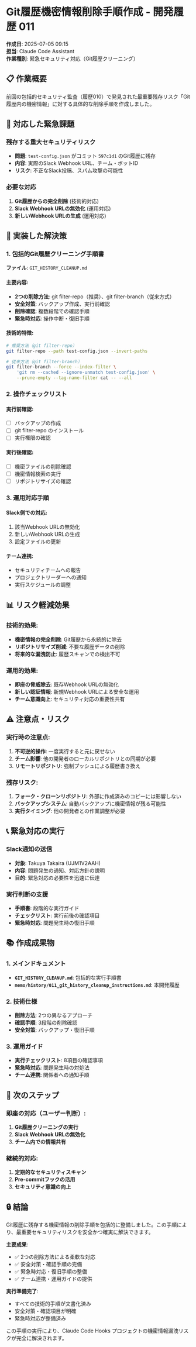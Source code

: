 # Git履歴機密情報削除手順作成 - 開発履歴 011

**作成日**: 2025-07-05 09:15  
**担当**: Claude Code Assistant  
**作業種別**: 緊急セキュリティ対応（Git履歴クリーニング）  

## 📋 作業概要

前回の包括的セキュリティ監査（履歴010）で発見された最重要残存リスク「Git履歴内の機密情報」に対する具体的な削除手順を作成しました。

## 🚨 対応した緊急課題

### 残存する重大セキュリティリスク
- **問題**: `test-config.json` がコミット `597c1d1` のGit履歴に残存
- **内容**: 実際のSlack Webhook URL、チーム・ボットID
- **リスク**: 不正なSlack投稿、スパム攻撃の可能性

### 必要な対応
1. **Git履歴からの完全削除** (技術的対応)
2. **Slack Webhook URLの無効化** (運用対応)
3. **新しいWebhook URLの生成** (運用対応)

## 🔧 実装した解決策

### 1. 包括的Git履歴クリーニング手順書

**ファイル**: `GIT_HISTORY_CLEANUP.md`

#### 主要内容:
- **2つの削除方法**: git filter-repo（推奨）、git filter-branch（従来方式）
- **安全対策**: バックアップ作成、実行前確認
- **削除確認**: 複数段階での確認手順
- **緊急時対応**: 操作中断・復旧手順

#### 技術的特徴:
```bash
# 推奨方法（git filter-repo）
git filter-repo --path test-config.json --invert-paths

# 従来方法（git filter-branch）
git filter-branch --force --index-filter \
    'git rm --cached --ignore-unmatch test-config.json' \
    --prune-empty --tag-name-filter cat -- --all
```

### 2. 操作チェックリスト

#### 実行前確認:
- [ ] バックアップの作成
- [ ] git filter-repo のインストール
- [ ] 実行権限の確認

#### 実行後確認:
- [ ] 機密ファイルの削除確認
- [ ] 機密情報検索の実行
- [ ] リポジトリサイズの確認

### 3. 運用対応手順

#### Slack側での対応:
1. 該当Webhook URLの無効化
2. 新しいWebhook URLの生成
3. 設定ファイルの更新

#### チーム連携:
- セキュリティチームへの報告
- プロジェクトリーダーへの通知
- 実行スケジュールの調整

## 📊 リスク軽減効果

### 技術的効果:
- **機密情報の完全削除**: Git履歴から永続的に除去
- **リポジトリサイズ削減**: 不要な履歴データの削除
- **将来的な漏洩防止**: 履歴スキャンでの検出不可

### 運用的効果:
- **即座の脅威除去**: 既存Webhook URLの無効化
- **新しい認証情報**: 新規Webhook URLによる安全な運用
- **チーム意識向上**: セキュリティ対応の重要性共有

## ⚠️ 注意点・リスク

### 実行時の注意点:
1. **不可逆的操作**: 一度実行すると元に戻せない
2. **チーム影響**: 他の開発者のローカルリポジトリとの同期が必要
3. **リモートリポジトリ**: 強制プッシュによる履歴書き換え

### 残存リスク:
1. **フォーク・クローンリポジトリ**: 外部に作成済みのコピーには影響しない
2. **バックアップシステム**: 自動バックアップに機密情報が残る可能性
3. **実行タイミング**: 他の開発者との作業調整が必要

## 📞 緊急対応の実行

### Slack通知の送信
- **対象**: Takuya Takaira (UJM1V2AAH)
- **内容**: 問題発生の通知、対応方針の説明
- **目的**: 緊急対応の必要性を迅速に伝達

### 実行判断の支援
- **手順書**: 段階的な実行ガイド
- **チェックリスト**: 実行前後の確認項目
- **緊急時対応**: 問題発生時の復旧手順

## 📚 作成成果物

### 1. メインドキュメント
- **`GIT_HISTORY_CLEANUP.md`**: 包括的な実行手順書
- **`memo/history/011_git_history_cleanup_instructions.md`**: 本開発履歴

### 2. 技術仕様
- **削除方法**: 2つの異なるアプローチ
- **確認手順**: 3段階の削除確認
- **安全対策**: バックアップ・復旧手順

### 3. 運用ガイド
- **実行チェックリスト**: 8項目の確認事項
- **緊急時対応**: 問題発生時の対処法
- **チーム連携**: 関係者への通知手順

## 🎯 次のステップ

### 即座の対応（ユーザー判断）:
1. **Git履歴クリーニングの実行**
2. **Slack Webhook URLの無効化**
3. **チーム内での情報共有**

### 継続的対応:
1. **定期的なセキュリティスキャン**
2. **Pre-commitフックの活用**
3. **セキュリティ意識の向上**

## 🔒 結論

Git履歴に残存する機密情報の削除手順を包括的に整備しました。この手順により、最重要セキュリティリスクを安全かつ確実に解決できます。

**主要成果**:
- ✅ 2つの削除方法による柔軟な対応
- ✅ 安全対策・確認手順の完備
- ✅ 緊急時対応・復旧手順の整備
- ✅ チーム連携・運用ガイドの提供

**実行準備完了**:
- すべての技術的手順が文書化済み
- 安全対策・確認項目が明確
- 緊急時対応が整備済み

この手順の実行により、Claude Code Hooks プロジェクトの機密情報漏洩リスクが完全に解決されます。